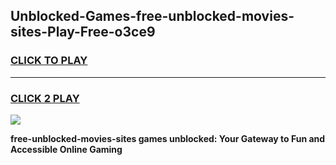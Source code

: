 
## Unblocked-Games-free-unblocked-movies-sites-Play-Free-o3ce9
<h3>
<a href="https://premium76.site?title=free-unblocked-movies-sites&ref=23A">CLICK TO PLAY</a></h3>
<hr>

<h3>
<a href="https://premium76.site?title=free-unblocked-movies-sites&ref=23A">CLICK 2 PLAY</a>
  
</h3>

<a href="https://premium76.site?title=free-unblocked-movies-sites&ref=23A"><img src="https://clearcache.store/games.png"></a>


**free-unblocked-movies-sites games unblocked: Your Gateway to Fun and Accessible Online Gaming**
